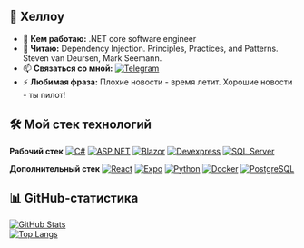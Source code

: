 ## 👋 Хеллоу 
- 🔭 **Кем работаю:** .NET core software engineer
- 🌱 **Читаю:** Dependency Injection. Principles, Practices, and Patterns. Steven van Deursen, Mark Seemann.
- 📫 **Связаться со мной:** [![Telegram](https://img.shields.io/badge/-Telegram-26A5E4?logo=telegram)](https://t.me/sdrn1k)
- ⚡ **Любимая фраза:** Плохие новости - время летит. Хорошие новости - ты пилот!

## 🛠️ Мой стек технологий
**Рабочий стек**
[![C#](https://img.shields.io/badge/-C%23-239120?logo=c-sharp&logoColor=white)]()
[![ASP.NET](https://img.shields.io/badge/-ASP.NET-512BD4?logo=.net&logoColor=white)]()
[![Blazor](https://img.shields.io/badge/-Blazor-512BD4?logo=blazor&logoColor=white)]()
[![Devexpress](https://img.shields.io/badge/-DevExpress-FF7200?logo=devexpress&logoColor=white)]()
[![SQL Server](https://img.shields.io/badge/-SQL%20Server-CC2927?logo=microsoft-sql-server&logoColor=white)]()

**Дополнительный стек**
[![React](https://img.shields.io/badge/-React-61DAFB?logo=react&logoColor=black)]()
[![Expo](https://img.shields.io/badge/-Expo-000020?logo=expo&logoColor=white)]()
[![Python](https://img.shields.io/badge/-Python-3776AB?logo=python&logoColor=white)]()
[![Docker](https://img.shields.io/badge/-Docker-2496ED?logo=docker&logoColor=white)]()
[![PostgreSQL](https://img.shields.io/badge/-PostgreSQL-4169E1?logo=postgresql&logoColor=white)]()

## 📊 GitHub-статистика

[![GitHub Stats](https://github-readme-stats.vercel.app/api?username=M0untain13&show_icons=true&theme=dracula&hide_border=true)](https://github.com/M0untain13)  
[![Top Langs](https://github-readme-stats.vercel.app/api/top-langs/?username=M0untain13&layout=compact&theme=dracula&hide_border=true)](https://github.com/M0untain13) 
